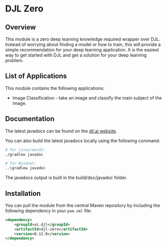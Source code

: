 # DJL Zero

## Overview

This module is a zero deep learning knowledge required wrapper over DJL. Instead of worrying about finding a model or how to train, this will provide a simple recommendation for your deep learning application. It is the easiest way to get started with DJL and get a solution for your deep learning problem.

## List of Applications

This module contains the following applications:

- Image Classification - take an image and classify the main subject of the image.


## Documentation

The latest javadocs can be found on the [djl.ai website](https://javadoc.io/doc/ai.djl/zero/latest/index.html).

You can also build the latest javadocs locally using the following command:

```sh
# for Linux/macOS:
./gradlew javadoc

# for Windows:
..\gradlew javadoc
```
The javadocs output is built in the build/doc/javadoc folder.


## Installation
You can pull the module from the central Maven repository by including the following dependency in your `pom.xml` file:

```xml
<dependency>
    <groupId>ai.djl</groupId>
    <artifactId>djl-zero</artifactId>
    <version>0.11.0</version>
</dependency>
```
